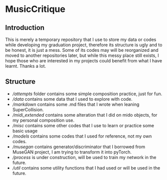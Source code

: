 # MusicCritique

## Introduction

This is merely a temporary repository that I use to store my data or codes while developing my graduation project, therefore its structure is ugly and to be honest, it is just a mess. Some of its codes may will be reorganized and moved to another repositories later, but while this messy place still exists, I hope those who are interested in my projects could benefit from what I have learnt. Thanks a lot.
 
## Structure

- _/attempts_ folder contains some simple composition practice, just for fun.
- _/data_ contains some data that I used to explore with code.
- _/markdown_ contains some .md files that I wrote when leaning SuperCollision.
- _/midi_extended_ contains some alteration that I did on mido objects, for my personal composition use.
- _/misc_ contains some other codes that I use to learn or practice some basic usage
- _/models_ contains some codes that I used for reference, not my own codes.
- _/musegan_ contains generator/discriminator that I borrowed from MuseGAN project, I am trying to transform it into pyTorch.
- _/process_ is under construction, will be used to train my network in the future.
- _/util_ contains some utility functions that I had used or will be used in the future.